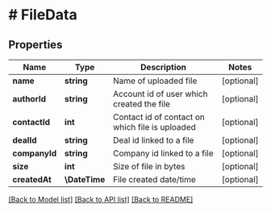 # # FileData

## Properties

Name | Type | Description | Notes
------------ | ------------- | ------------- | -------------
**name** | **string** | Name of uploaded file | [optional]
**authorId** | **string** | Account id of user which created the file | [optional]
**contactId** | **int** | Contact id of contact on which file is uploaded | [optional]
**dealId** | **string** | Deal id linked to a file | [optional]
**companyId** | **string** | Company id linked to a file | [optional]
**size** | **int** | Size of file in bytes | [optional]
**createdAt** | **\DateTime** | File created date/time | [optional]

[[Back to Model list]](../../README.md#models) [[Back to API list]](../../README.md#endpoints) [[Back to README]](../../README.md)
